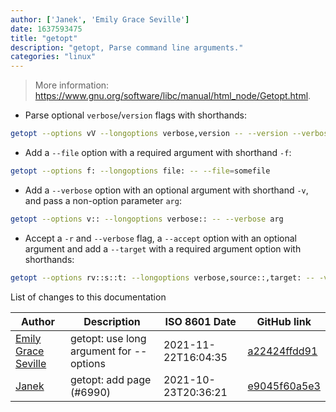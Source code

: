 ```yaml
---
author: ['Janek', 'Emily Grace Seville']
date: 1637593475
title: "getopt"
description: "getopt, Parse command line arguments."
categories: "linux"
---
```

> More information: <https://www.gnu.org/software/libc/manual/html_node/Getopt.html>.

- Parse optional `verbose`/`version` flags with shorthands:

```bash
getopt --options vV --longoptions verbose,version -- --version --verbose
```

- Add a `--file` option with a required argument with shorthand `-f`:

```bash
getopt --options f: --longoptions file: -- --file=somefile
```

- Add a `--verbose` option with an optional argument with shorthand `-v`, and pass a non-option parameter `arg`:

```bash
getopt --options v:: --longoptions verbose:: -- --verbose arg
```

- Accept a `-r` and `--verbose` flag, a `--accept` option with an optional argument and add a `--target` with a required argument option with shorthands:

```bash
getopt --options rv::s::t: --longoptions verbose,source::,target: -- -v --target target
```
List of changes to this documentation


Author | Description | ISO 8601 Date | GitHub link
------|-----|-----|-----
[Emily Grace Seville](mailto:emilyseville7cf@gmail.com) | getopt: use long argument for --options | 2021-11-22T16:04:35 | [a22424ffdd91](https://github.com/tldr-pages/tldr/commit/a22424ffdd917ea843ea6d59b709aa00ea243448)
[Janek](mailto:27jf@pm.me) | getopt: add page (#6990) | 2021-10-23T20:36:21 | [e9045f60a5e3](https://github.com/tldr-pages/tldr/commit/e9045f60a5e3a6cc859651aaae61cd23f4b53a8f)

